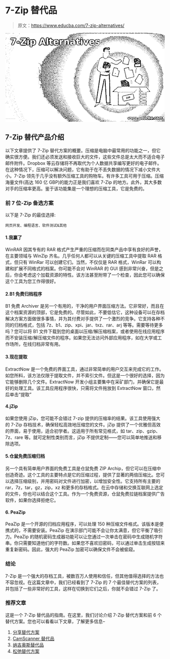 # 7-Zip 替代品

> 原文：<https://www.educba.com/7-zip-alternatives/>

![7-Zip Alternatives](img/10ae2d0d769940c55cc23b7439ecd6f0.png)



## 7-Zip 替代产品介绍

以下文章提供了 7-Zip 替代方案的概要。压缩是电脑中最常用的功能之一，但它确实很方便。我们还必须发送和接收巨大的文件，这些文件总是太大而不适合电子邮件附件。Dropbox 等云存储将不再取代为个人数据共享编写更好的电子邮件。在这种情况下，压缩可以解决问题，它有助于在不丢失数据的情况下减小文件大小。7-Zip 领先于几乎没有额外压缩工具的购物车。有许多工具可用于压缩。压缩海量文件(高达 160 亿 GBP)的能力正是我们喜欢 7-Zip 的地方。此外，其大多数对手的压缩率更高。鉴于该功能集是一个理想的压缩工具，它是免费的。

### 前 7 位-Zip 备选方案

以下是 7-Zip 的最佳选择:

<small>网页开发、编程语言、软件测试&其他</small>

#### 1.我赢了

WinRAR 因其专有的 RAR 格式产生严重的压缩而在同类产品中享有良好的声誉，在主要领域与 WinZip 齐名。几乎任何人都可以从关键的压缩工具中提取 RAR 格式，但只有 WinRar 可以创建它们。当然，不仅仅是 RAR 格式，WinRar 可以构建和扩展不同格式的档案。你可能不会对 WinRAR 的 GUI 感到非常兴奋，但是之后，你会考虑这个加载资源的特性。该方法甚至附带了一个检查，因此您可以确保这个工具为您工作得很好。

#### 2.B1 免费归档程序

B1 免费 Archiver 是另一个有用的，干净的用户界面压缩方法。它非常好，而且在这个档案资源的顶部，它是免费的。尽管如此，不要低估它，这种设备可以在存档解决方案方面做很多事情，并为其付费对手提供了一个激烈的竞争。它支持各种不同的归档格式，包括 7z、b1、zip、xpi、jar、txz、rar、arj 等等。需要等待更多吗？您可以将 B1 文件下载到您的桌面以压缩/解压缩档案，或者使用在线应用程序而不安装压缩/解压缩文件的程序。如果您无法访问外部应用程序，如在大学或工作场所，在线归档非常有用。

#### 3.现在提取

ExtractNow 是一个免费的界面工具，通过非常简单的用户交互来完成它的工作。如您所料，该方法仅限于提取文件，并不索引文件。但这是一个很好的选择，因为它能够删除几个文件。ExtractNow 开发小组主要集中在采矿部门，并确保它是最好的处理工具。该工具应用程序很快，只需将文件拖放到 ExtractNow 窗口，然后单击“提取”

#### 4.jZip

如果您使用 jZip，您可能不会错过 7-zip 提供的压缩率的结果。该工具使用强大的 7-Zip 存档技术，确保轻松高效地压缩您的文件。jZip 提供了一个优雅但高效的界面，易于使用，适合初学者。这适用于所有常见格式，如 tar、zip、gzip、7z、rare 等。就可定制性类别而言，jZip 不提供定制——您可以简单地推送和移除选项。

#### 5.仓鼠免费压缩归档

另一个具有简单用户界面的免费工具是仓鼠免费 ZIP Archip，但它可以在压缩中创造奇迹。这个工具的主要特点是它的压缩过程，提供了显著的两倍压缩比。您可以选择压缩级别，并用密码对文件进行加密，以增加安全性。它支持所有主要的 rar，7z，tar，gz，zip，xz 和更多的存档格式。在云中存储和交换互联网上选定的文件，你也可以结合这个工具。作为一个免费资源，仓鼠免费拉链档案提供广告软件，如果你选择拒绝它。

#### 6\. PeaZip

PeaZip 是一个开源的归档应用程序，可以处理 150 种压缩文件格式。该版本是便携式的，不需要安装。PeaZip 在演示部门可能不会让你太满意，但它平衡了吸引力。PeaZip 的随机密码生成器功能可以让您通过一次单击在密码中生成随机字符串。你只需要知道他们的字符数。如果您不喜欢旧密码，可以通过单击生成按钮来重复新密码。因此，强大的 PeaZip 加密可以确保文件不会被偷窥。

### 结论

7-Zip 是一个强大的存档工具，被数百万人使用和信任，但其他值得选择的方法也不容忽视。在这篇文章中，我们已经看到了 7-Zip 的 7 个最佳替代方案的列表，并包括了一些非常好的工具，这样在切换到它们之后，你就不会错过 7-Zip 了。

### 推荐文章

这是一个 7-Zip 替代品的指南。在这里，我们讨论介绍 7-Zip 替代方案和前 6 个替代方案。您也可以看看以下文章，了解更多信息–

1.  [分享替代方案](https://www.educba.com/shareit-alternatives/)
2.  [CamScanner 替代品](https://www.educba.com/camscanner-alternatives/)
3.  [纳吉奥斯替代品](https://www.educba.com/nagios-alternatives/)
4.  [松弛替代方案](https://www.educba.com/slack-alternatives/)





